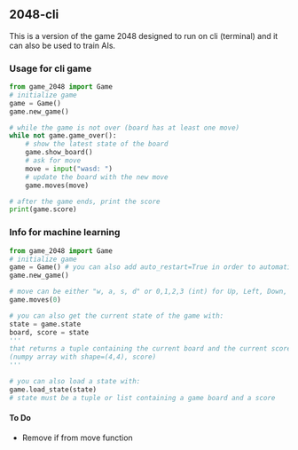 ## 2048-cli

This is a version of the game 2048 designed to run on cli (terminal) and it can also be used to train AIs.

### Usage for cli game
```python
from game_2048 import Game
# initialize game
game = Game()
game.new_game()

# while the game is not over (board has at least one move)
while not game.game_over():
    # show the latest state of the board
    game.show_board()
    # ask for move
    move = input("wasd: ")
    # update the board with the new move
    game.moves(move)

# after the game ends, print the score
print(game.score)
```

### Info for machine learning
```python
from game_2048 import Game
# initialize game
game = Game() # you can also add auto_restart=True in order to automatically restart when the game is over
game.new_game()

# move can be either "w, a, s, d" or 0,1,2,3 (int) for Up, Left, Down, Right
game.moves(0)

# you can also get the current state of the game with:
state = game.state
board, score = state
'''
that returns a tuple containing the current board and the current score:
(numpy array with shape=(4,4), score)
'''

# you can also load a state with:
game.load_state(state)
# state must be a tuple or list containing a game board and a score
```

#### To Do
- Remove if from move function
 